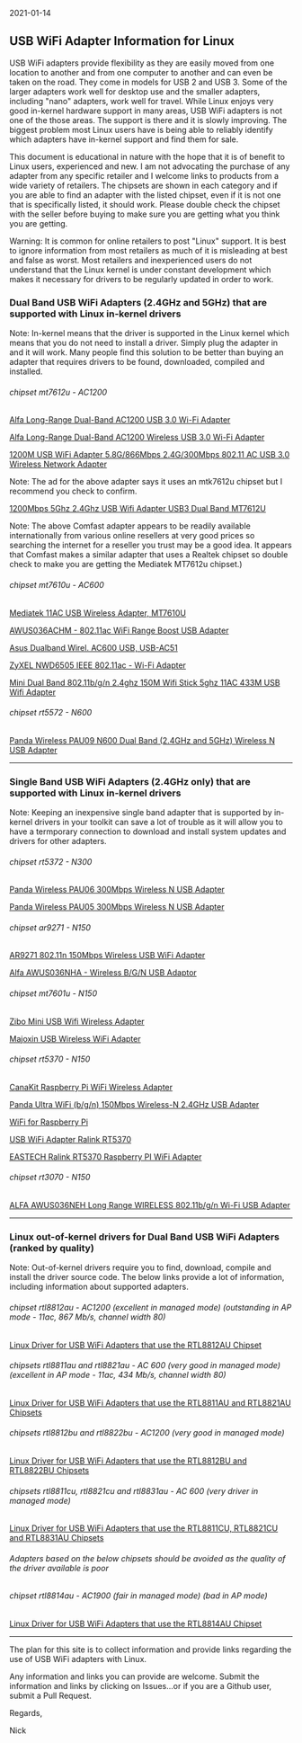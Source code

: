 2021-01-14

## USB WiFi Adapter Information for Linux

USB WiFi adapters provide flexibility as they are easily moved from one location to another and from one computer to another and can even be taken on the road. They come in models for USB 2 and USB 3. Some of the larger adapters work well for desktop use and the smaller adapters, including "nano" adapters, work well for travel. While Linux enjoys very good in-kernel hardware support in many areas, USB WiFi adapters is not one of the those areas. The support is there and it is slowly improving. The biggest problem most Linux users have is being able to reliably identify which adapters have in-kernel support and find them for sale.

This document is educational in nature with the hope that it is of benefit to Linux users, experienced and new. I am not advocating the purchase of any adapter from any specific retailer and I welcome links to products from a wide variety of retailers. The chipsets are shown in each category and if you are able to find an adapter with the listed chipset, even if it is not one that is specifically listed, it should work. Please double check the chipset with the seller before buying to make sure you are getting what you think you are getting.

Warning: It is common for online retailers to post "Linux" support. It is best to ignore information from most retailers as much of it is misleading at best and false as worst. Most retailers and inexperienced users do not understand that the Linux kernel is under constant development which makes it necessary for drivers to be regularly updated in order to work.

### Dual Band USB WiFi Adapters (2.4GHz and 5GHz) that are supported with Linux in-kernel drivers 

Note: In-kernel means that the driver is supported in the Linux kernel which means that you do not need to install a driver. Simply plug the adapter in and it will work. Many people find this solution to be better than buying an adapter that requires drivers to be found, downloaded, compiled and installed.

###### chipset mt7612u - AC1200
[Alfa Long-Range Dual-Band AC1200 USB 3.0 Wi-Fi Adapter](https://www.amazon.com/Network-AWUS036ACM-Long-Range-Wide-Coverage-High-Sensitivity/dp/B08BJS8FXD)

[Alfa Long-Range Dual-Band AC1200 Wireless USB 3.0 Wi-Fi Adapter](https://www.amazon.com/Alfa-Long-Range-Dual-Band-Wireless-External/dp/B00MX57AO4)

[1200M USB WiFi Adapter 5.8G/866Mbps 2.4G/300Mbps 802.11 AC USB 3.0 Wireless Network Adapter](https://www.amazon.com/Adapter-866Mbps-300Mbps-Wireless-Linx2-6X/dp/B086L6TR6G)

Note: The ad for the above adapter says it uses an mtk7612u chipset but I recommend you check to confirm.

[1200Mbps 5Ghz 2.4Ghz USB Wifi Adapter USB3 Dual Band MT7612U](https://www.newegg.com/p/0XM-02WF-008A5)

Note: The above Comfast adapter appears to be readily available internationally from various online resellers at very good prices so searching the internet for a reseller you trust may be a good idea. It appears that Comfast makes a similar adapter that uses a Realtek chipset so double check to make you are getting the Mediatek MT7612u chipset.)

###### chipset mt7610u - AC600
[Mediatek 11AC USB Wireless Adapter, MT7610U](https://smartguyscomputers.com/product/mediatek-11ac-usb-wireless-adapter-mt7610u)

[AWUS036ACHM - 802.11ac WiFi Range Boost USB Adapter](https://www.varia-store.com/en/produkt/102561-awus036achm-802-11ac-wifi-range-boost-usb-adapter.html)

[Asus Dualband Wirel. AC600 USB, USB-AC51](https://www.amazon.com/Asus-Dualband-Wirel-AC600-USB-AC51/dp/B00T3DK154)

[ZyXEL NWD6505 IEEE 802.11ac - Wi-Fi Adapter](https://www.amazon.com/ZyXEL-NWD6505-IEEE-802-11ac-Computer/dp/B00D9F1SLI)

[Mini Dual Band 802.11b/g/n 2.4ghz 150M Wifi Stick 5ghz 11AC 433M USB Wifi Adapter](https://www.amazon.com/802-11b-Adapter-802-11AC-Chipset-Wireless/dp/B01LY57UBS)

###### chipset rt5572 - N600
[Panda Wireless PAU09 N600 Dual Band (2.4GHz and 5GHz) Wireless N USB Adapter](https://www.amazon.com/Panda-Wireless-PAU09-Adapter-Antennas/dp/B01LY35HGO)

-----

### Single Band USB WiFi Adapters (2.4GHz only) that are supported with Linux in-kernel drivers

Note: Keeping an inexpensive single band adapter that is supported by in-kernel drivers in your toolkit can save a lot of trouble as it will allow you to have a termporary connection to download and install system updates and drivers for other adapters.  

###### chipset rt5372 - N300
[Panda Wireless PAU06 300Mbps Wireless N USB Adapter](https://www.amazon.com/Panda-Wireless-PAU06-300Mbps-Adapter/dp/B00JDVRCI0)

[Panda Wireless PAU05 300Mbps Wireless N USB Adapter](https://www.amazon.com/Panda-300Mbps-Wireless-USB-Adapter/dp/B00EQT0YK2)

###### chipset ar9271 - N150
[AR9271 802.11n 150Mbps Wireless USB WiFi Adapter](https://www.amazon.com/802-11n-150Mbps-Wireless-Adapter-Network/dp/B07FVRKCZJ)

[Alfa AWUS036NHA - Wireless B/G/N USB Adaptor](https://www.amazon.com/Alfa-AWUS036NHA-Wireless-USB-Adaptor/dp/B004Y6MIXS)

###### chipset mt7601u - N150
[Zibo Mini USB Wifi Wireless Adapter](https://www.amazon.com/Zibo-Wireless-Adapter-150Mbps-Supports/dp/B00RBBUQLE)

[Majoxin USB Wireless WiFi Adapter](https://www.amazon.com/Majoxin-Wireless-Adapter-External-Receiver/dp/B08C4Q64Q3)

###### chipset rt5370 - N150
[CanaKit Raspberry Pi WiFi Wireless Adapter](https://www.amazon.com/dp/B00GFAN498)

[Panda Ultra WiFi (b/g/n) 150Mbps Wireless-N 2.4GHz USB Adapter](https://www.amazon.com/Panda-Ultra-150Mbps-Wireless-Adapter/dp/B00762YNMG)

[WiFi for Raspberry Pi](https://www.amazon.com/dp/B00H95C0A2)

[USB WiFi Adapter Ralink RT5370](https://www.amazon.com/Adapter-Raspberry-OlinuXino-OpenSUSE-Injection/dp/B08B3B15CD)

[EASTECH Ralink RT5370 Raspberry PI WiFi Adapter](https://www.amazon.com/Ralink-RT5370-Raspberry-Adapter-Function/dp/B019XUDHFC)

###### chipset rt3070 - N150
[ALFA AWUS036NEH Long Range WIRELESS 802.11b/g/n Wi-Fi USB Adapter](https://www.amazon.com/AWUS036NEH-Range-WIRELESS-802-11b-USBAdapter/dp/B0035OCVO6)

-----
### Linux out-of-kernel drivers for Dual Band USB WiFi Adapters (ranked by quality)

Note: Out-of-kernel drivers require you to find, download, compile and install the driver source code. The below links provide a lot of information, including information about supported adapters.

###### chipset rtl8812au - AC1200 (excellent in managed mode) (outstanding in AP mode - 11ac, 867 Mb/s, channel width 80)
[Linux Driver for USB WiFi Adapters that use the RTL8812AU Chipset](https://github.com/morrownr/8812au)

###### chipsets rtl8811au and rtl8821au - AC 600 (very good in managed mode) (excellent in AP mode - 11ac, 434 Mb/s, channel width 80)
[Linux Driver for USB WiFi Adapters that use the RTL8811AU and RTL8821AU Chipsets](https://github.com/morrownr/8821au)

######  chipsets rtl8812bu and rtl8822bu - AC1200 (very good in managed mode)
[Linux Driver for USB WiFi Adapters that use the RTL8812BU and RTL8822BU Chipsets](https://github.com/morrownr/88x2bu)

###### chipsets rtl8811cu, rtl8821cu and rtl8831au - AC 600 (very driver in managed mode)
[Linux Driver for USB WiFi Adapters that use the RTL8811CU, RTL8821CU and RTL8831AU Chipsets](https://github.com/morrownr/8821cu)

###### Adapters based on the below chipsets should be avoided as the quality of the driver available is poor

###### chipset rtl8814au - AC1900 (fair in managed mode) (bad in AP mode)
[Linux Driver for USB WiFi Adapters that use the RTL8814AU Chipset](https://github.com/morrownr/8814au)

-----

The plan for this site is to collect information and provide links regarding the use of USB WiFi adapters with Linux.

Any information and links you can provide are welcome. Submit the information and links by clicking on Issues...or if you are a Github user, submit a Pull Request.

Regards,

Nick
